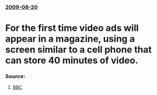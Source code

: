 ### [2009-08-20](/news/2009/08/20/index.md)

#  For the first time video ads will appear in a magazine, using a screen similar to a cell phone that can store 40 minutes of video. 




### Source:

1. [BBC](http://news.bbc.co.uk/2/hi/technology/8211209.stm)
